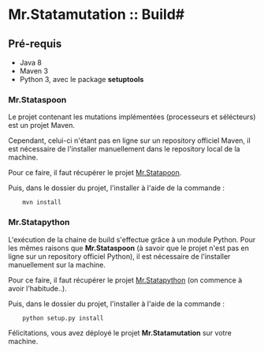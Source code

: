 # Mr.Statamutation :: Build#

## Pré-requis ##
- Java 8
- Maven 3
- Python 3, avec le package **setuptools**

### Mr.Stataspoon ###

Le projet contenant les mutations implémentées (processeurs et sélécteurs) est un projet Maven.

Cependant, celui-ci n'étant pas en ligne sur un repository officiel Maven, il est nécessaire de l'installer manuellement dans le repository local de la machine.

Pour ce faire, il faut récupérer le projet [Mr.Statapoon](./Mr.Statapoon/).

Puis, dans le dossier du projet, l'installer à l'aide de la commande :
~~~shell
	mvn install
~~~

### Mr.Statapython ###

L'exécution de la chaine de build s'effectue grâce à un module Python. Pour les mêmes raisons que **Mr.Stataspoon**
(à savoir que le projet n'est pas en ligne sur un repository officiel Python), il est nécessaire de l'installer manuellement sur la machine.

Pour ce faire, il faut récupérer le projet [Mr.Statapython](./Mr.Statapython/) (on commence à avoir l'habitude..).

Puis, dans le dossier du projet, l'installer à l'aide de la commande :
~~~shell
	python setup.py install
~~~

Félicitations, vous avez déployé le projet **Mr.Statamutation** sur votre machine.
